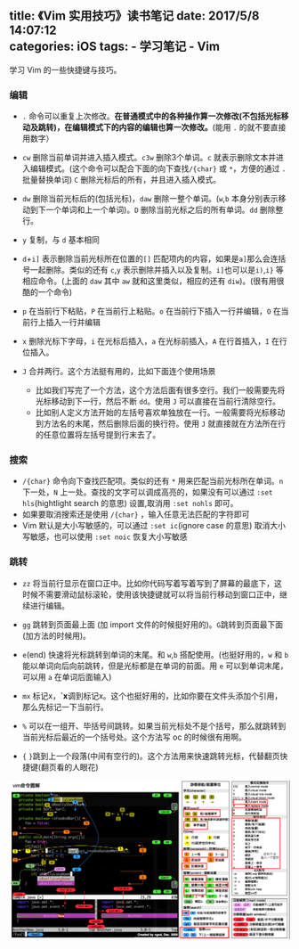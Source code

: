 title: 《Vim 实用技巧》读书笔记
date: 2017/5/8 14:07:12  
categories: iOS
tags: 
	- 学习笔记
	- Vim
---

学习 Vim 的一些快捷键与技巧。

<!--more-->

### 编辑

- `.` 命令可以重复上次修改。**在普通模式中的各种操作算一次修改(不包括光标移动及跳转)，在编辑模式下的内容的编辑也算一次修改。**(能用 `.` 的就不要直接用数字）


- `cw` 删除当前单词并进入插入模式。`c3w` 删除3个单词。`c` 就表示删除文本并进入编辑模式。(这个命令可以配合下面的向下查找`/{char}` 或 `*`，方便的通过 `. `批量替换单词) `C` 删除光标后的所有，并且进入插入模式。
- `dw` 删除当前光标后的(包括光标)，`daw` 删除一整个单词。(`w`,`b` 本身分别表示移动到下一个单词和上一个单词)。`D` 删除当前光标之后的所有单词。`dd` 删除整行。
- `y` 复制，与 `d` 基本相同
- `d`+`i]` 表示删除当前光标所在位置的`[]` 匹配项内的内容，如果是`a]`那么会连括号一起删除。类似的还有 `c`,`y` 表示删除并插入以及复制。`i]`也可以是`i)`,`i}` 等相应命令。(上面的 `daw` 其中 `aw` 就和这里类似，相应的还有 `diw`)。(很有用很酷的一个命令)
- `p` 在当前行下粘贴，`P` 在当前行上粘贴。`o` 在当前行下插入一行并编辑，`O` 在当前行上插入一行并编辑
- `x` 删除光标下字母，`i` 在光标后插入，`a` 在光标前插入，`A` 在行首插入，`I` 在行位插入。
- `J` 合并两行。这个方法挺有用的，比如下面连个使用场景
  - 比如我们写完了一个方法，这个方法后面有很多空行。我们一般需要先将光标移动到下一行，然后不断 `dd`。使用 `J` 可以直接在当前行清除空行。
  - 比如别人定义方法开始的左括号喜欢单独放在一行。一般需要将光标移动到方法名的末尾，然后删除后面的换行符。使用 `J` 就直接就在方法所在行的任意位置将左括号提到行末去了。


### 搜索

- `/{char}` 命令向下查找匹配项。类似的还有 `*` 用来匹配当前光标所在单词。`n` 下一处，`N` 上一处。查找的文字可以调成高亮的，如果没有可以通过 `:set hls`(hightlight search 的意思) 设置,取消用 `:set nohls` 即可。
- 如果要取消搜索还是使用 `/{char}` ，输入任意无法匹配的字符即可
- Vim 默认是大小写敏感的，可以通过 `:set ic`(ignore case 的意思) 取消大小写敏感，也可以使用 `:set noic` 恢复大小写敏感


### 跳转

- `zz` 将当前行显示在窗口正中。比如你代码写着写着写到了屏幕的最底下，这时候不需要滑动鼠标滚轮，使用该快捷键就可以将当前行移动到窗口正中，继续进行编辑。
- `gg` 跳转到页面最上面 (加 import 文件的时候挺好用的)。`G`跳转到页面最下面(加方法的时候用)。


- `e`(end) 快速将光标跳转到单词的末尾。和 `w`,`b` 搭配使用。(也挺好用的，`w` 和 `b` 能以单词向后向前跳转，但是光标都是在单词的前面。用 `e` 可以到单词末尾，可以用 `a` 在单词后面输入)
- `mx` 标记x，**`x**调到标记x。这个也挺好用的，比如你要在文件头添加个引用，那么先标记一下当前行。


- `%` 可以在一组开、毕括号间跳转。如果当前光标处不是个括号，那么就跳转到当前光标后最近的一个括号处。这个方法写 oc 的时候很有用啊。
- `{` `}`跳到上一个段落(中间有空行的)。这个方法用来快速跳转光标，代替翻页快捷键(翻页看的人眼花)






![XVim_2](https://github.com/zhang759740844/MyImgs/blob/master/MyBlog/XVim_2.png?raw=true)